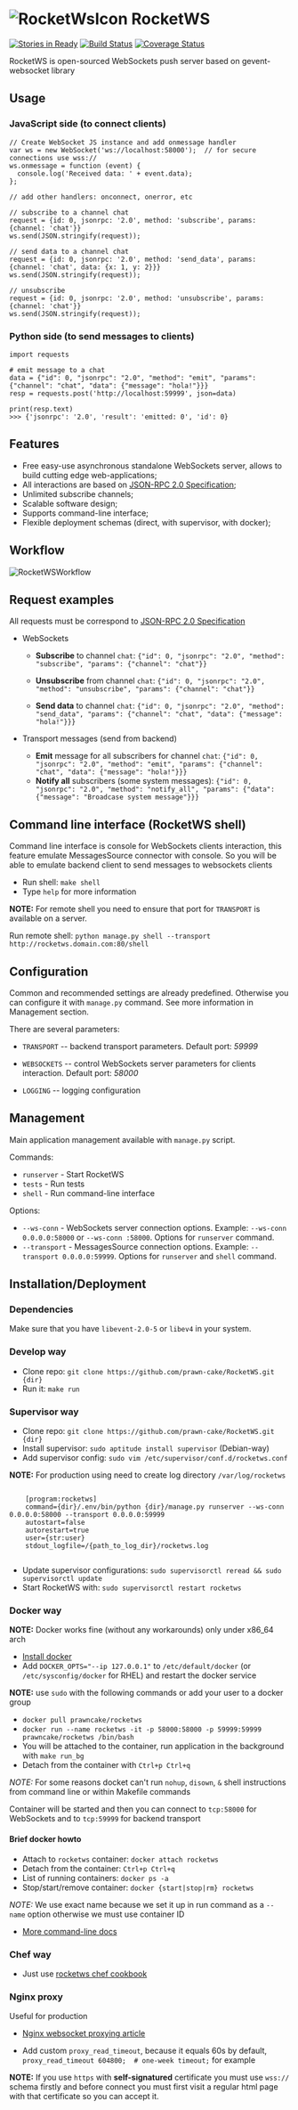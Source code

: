![RocketWsIcon](https://www.dropbox.com/s/rkhtagviyjf1bvp/rocket_icon.png?dl=1) RocketWS
====================================================================================================
[![Stories in Ready](https://badge.waffle.io/prawn-cake/RocketWS.png?label=ready&title=Ready)](https://waffle.io/prawn-cake/RocketWS)
[![Build Status](https://travis-ci.org/prawn-cake/RocketWS.svg)](https://travis-ci.org/prawn-cake/RocketWS)
[![Coverage Status](https://img.shields.io/coveralls/prawn-cake/RocketWS.svg)](https://coveralls.io/r/prawn-cake/RocketWS)

RocketWS is open-sourced WebSockets push server based on gevent-websocket library


Usage
------

### JavaScript side (to connect clients)
    
    // Create WebSocket JS instance and add onmessage handler
    var ws = new WebSocket('ws://localhost:58000');  // for secure connections use wss://
    ws.onmessage = function (event) {
      console.log('Received data: ' + event.data);
    }; 
    
    // add other handlers: onconnect, onerror, etc
    
    // subscribe to a channel chat
    request = {id: 0, jsonrpc: '2.0', method: 'subscribe', params: {channel: 'chat'}}
    ws.send(JSON.stringify(request));
    
    // send data to a channel chat
    request = {id: 0, jsonrpc: '2.0', method: 'send_data', params: {channel: 'chat', data: {x: 1, y: 2}}}
    ws.send(JSON.stringify(request));
    
    // unsubscribe
    request = {id: 0, jsonrpc: '2.0', method: 'unsubscribe', params: {channel: 'chat'}}
    ws.send(JSON.stringify(request));


### Python side (to send messages to clients)

    import requests
    
    # emit message to a chat
    data = {"id": 0, "jsonrpc": "2.0", "method": "emit", "params": {"channel": "chat", "data": {"message": "hola!"}}}
    resp = requests.post('http://localhost:59999', json=data)
    
    print(resp.text)
    >>> {'jsonrpc': '2.0', 'result': 'emitted: 0', 'id': 0}
    
    
Features
---------

* Free easy-use asynchronous standalone WebSockets server, allows to build cutting edge web-applications;
* All interactions are based on [JSON-RPC 2.0 Specification](http://www.jsonrpc.org/specification); 
* Unlimited subscribe channels;
* Scalable software design;
* Supports command-line interface;
* Flexible deployment schemas (direct, with supervisor, with docker);


Workflow
---------
![RocketWSWorkflow](https://www.dropbox.com/s/nz4krowb760tpho/rocketws_workflow.png?dl=1)


Request examples
----------------
All requests must be correspond to [JSON-RPC 2.0 Specification](http://www.jsonrpc.org/specification)

* WebSockets
  * **Subscribe** to channel `chat`:
  `{"id": 0, "jsonrpc": "2.0", "method": "subscribe", "params": {"channel": "chat"}}`
  
  * **Unsubscribe** from channel `chat`:
  `{"id": 0, "jsonrpc": "2.0", "method": "unsubscribe", "params": {"channel": "chat"}}`
  
  * **Send data** to channel `chat`:
  `{"id": 0, "jsonrpc": "2.0", "method": "send_data", "params": {"channel": "chat", "data": {"message": "hola!"}}}`
    

* Transport messages (send from backend)
  * **Emit** message for all subscribers for channel `chat`: `{"id": 0, "jsonrpc": "2.0", "method": "emit", "params": {"channel": "chat", "data": {"message": "hola!"}}}`
  * **Notify all** subscribers (some system messages): `{"id": 0, "jsonrpc": "2.0", "method": "notify_all", "params": {"data": {"message": "Broadcase system message"}}}`


Command line interface (RocketWS shell)
-----------------------

Command line interface is console for WebSockets clients interaction, this feature emulate MessagesSource connector with console.
So you will be able to emulate backend client to send messages to websockets clients

* Run shell: `make shell`
* Type `help` for more information

**NOTE:** For remote shell you need to ensure that port for `TRANSPORT` is available on a server.

Run remote shell: `python manage.py shell --transport http://rocketws.domain.com:80/shell`


Configuration
--------------

Common and recommended settings are already predefined.
Otherwise you can configure it with `manage.py` command. See more information in Management section.

There are several parameters:

* `TRANSPORT` -- backend transport parameters. Default port: *59999* 

* `WEBSOCKETS` -- control WebSockets server parameters for clients interaction. Default port: *58000*

* `LOGGING` -- logging configuration


Management
----------
Main application management available with `manage.py` script.

Commands:

* `runserver` - Start RocketWS
* `tests`     - Run tests  
* `shell`     - Run command-line interface

Options:

* `--ws-conn`  - WebSockets server connection options. Example: `--ws-conn 0.0.0.0:58000` or `--ws-conn :58000`. Options for `runserver` command. 
* `--transport`  - MessagesSource connection options. Example: `--transport 0.0.0.0:59999`. Options for `runserver` and `shell` command.



Installation/Deployment
------------------------
### Dependencies
Make sure that you have `libevent-2.0-5` or `libev4` in your system.

### Develop way

* Clone repo: `git clone https://github.com/prawn-cake/RocketWS.git {dir}`
* Run it: `make run`


### Supervisor way

* Clone repo: `git clone https://github.com/prawn-cake/RocketWS.git {dir}`
* Install supervisor: `sudo aptitude install supervisor` (Debian-way)
* Add supervisor config: `sudo vim /etc/supervisor/conf.d/rocketws.conf`

**NOTE:** For production using need to create log directory `/var/log/rocketws` 

```

    [program:rocketws]
    command={dir}/.env/bin/python {dir}/manage.py runserver --ws-conn 0.0.0.0:58000 --transport 0.0.0.0:59999
    autostart=false
    autorestart=true
    user={str:user}
    stdout_logfile=/{path_to_log_dir}/rocketws.log
    
```

* Update supervisor configurations: `sudo supervisorctl reread && sudo supervisorctl update`
* Start RocketWS with: `sudo supervisorctl restart rocketws`


### Docker way
**NOTE:** Docker works fine (without any workarounds) only under x86_64 arch

* [Install docker](https://docs.docker.com/installation/ubuntulinux/)
* Add `DOCKER_OPTS="--ip 127.0.0.1"` to `/etc/default/docker` (or `/etc/sysconfig/docker` for RHEL) and restart the docker service

**NOTE:** use `sudo` with the following commands or add your user to a docker group

* `docker pull prawncake/rocketws`
* `docker run --name rocketws -it -p 58000:58000 -p 59999:59999 prawncake/rocketws /bin/bash`
* You will be attached to the container, run application in the background with `make run_bg`
* Detach from the container with `Ctrl+p Ctrl+q`

*NOTE:* For some reasons docket can't run `nohup`, `disown`, `&` shell instructions from command line or within Makefile commands

Container will be started and then you can connect to `tcp:58000` for WebSockets and to `tcp:59999` for backend transport

#### Brief docker howto

* Attach to `rocketws` container: `docker attach rocketws`
* Detach from the container: `Ctrl+p Ctrl+q`
* List of running containers: `docker ps -a`
* Stop/start/remove container: `docker {start|stop|rm} rocketws`

*NOTE:* We use exact name because we set it up in run command as a `--name` option otherwise we must use container ID

* [More command-line docs](https://docs.docker.com/reference/commandline/cli/)


### Chef way

* Just use [rocketws chef cookbook](https://github.com/prawn-cake/rocketws-cookbook)


### Nginx proxy
Useful for production

* [Nginx websocket proxying article](http://nginx.org/en/docs/http/websocket.html)

* Add custom `proxy_read_timeout`, because it equals 60s by default, `proxy_read_timeout 604800;  # one-week timeout;` for example

**NOTE:** If you use `https` with **self-signatured** certificate you must use `wss://` schema firstly and before connect you must first visit a regular html page with that certificate so you can accept it.